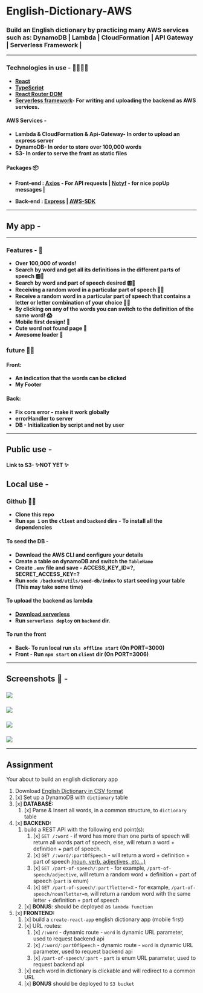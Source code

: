 # English-Dictionary-AWS

### Build an English dictionary by practicing many AWS services such as: DynamoDB | Lambda | CloudFormation | API Gateway | Serverless Framework |

---

### Technologies in use - 👩‍💻👨‍💻

- **[React](https://reactjs.org/)**
- **[TypeScript](https://www.typescriptlang.org/)**
- **[React Router DOM](https://www.npmjs.com/package/react-router-dom)**
- **[Serverless framework](https://www.serverless.com/)- For writing and uploading the backend as AWS services.**

#### AWS Services -

- **Lambda & CloudFormation & Api-Gateway- In order to upload an express server**
- **DynamoDB- In order to store over 100,000 words**
- **S3- In order to serve the front as static files**

#### Packages 📦

- **Front-end : [Axios](https://www.npmjs.com/package/axios) - For API requests | [Notyf](https://www.npmjs.com/package/notyf) - for nice popUp messages |**

- **Back-end : [Express](https://www.npmjs.com/package/express) | [AWS-SDK](https://www.npmjs.com/package/aws-sdk)**

---

## My app -

---

### Features - 💫

- **Over 100,000 of words!**
- **Search by word and get all its definitions in the different parts of speech 🆎🔎**
- **Search by word and part of speech desired 🆎🔎**
- **Receiving a random word in a particular part of speech 🍥🔎**
- **Receive a random word in a particular part of speech that contains a letter or letter combination of your choice 🍥🔎**
- **By clicking on any of the words you can switch to the definition of the same word! 😱**
- **Mobile first design! 💅**
- **Cute word not found page 💅**
- **Awesome loader 💅**

### future 👩‍🚀

#### Front:

- **An indication that the words can be clicked**
- **My Footer**

#### Back:

- **Fix cors error - make it work globally**
- **errorHandler to server**
- **DB - Initialization by script and not by user**

---

## Public use -

#### Link to S3- ✨NOT YET ✨

## Local use -

### Github 🐱‍👤

- **Clone this repo**
- **Run `npm i` on the `client` and `backend` dirs - To install all the dependencies**

#### To seed the DB -

- **Download the AWS CLI and configure your details**
- **Create a table on dynamoDB and switch the `TableName`**
- **Create `.env` file and save - ACCESS_KEY_ID=?, SECRET_ACCESS_KEY=?**
- **Run `node /backend/utils/seed-db/index` to start seeding your table (This may take some time)**

#### To upload the backend as lambda

- **[Download serverless](https://www.serverless.com/framework/docs/getting-started)**
- **Run `serverless deploy` on `backend` dir.**

#### To run the front

- **Back- To run local run `sls offline start` (On PORT=3000)**
- **Front - Run `npm start` on `client` dir (On PORT=3006)**

---

## Screenshots 📸 -

### <img src="./README-PICS/home.png"/>

### <img src="./README-PICS/one-random.png"/>

### <img src="./README-PICS/some-word.png"/>

### <img src="./README-PICS/not-found.png"/>

---

## Assignment

Your about to build an english dictionary app

1. Download [English Dictionary in CSV format](https://www.bragitoff.com/2016/03/english-dictionary-in-csv-format/)
2. [x] Set up a DynamoDB with `dictionary` table
3. [x] **DATABASE:**
   1. [x] Parse & Insert all words, in a common structure, to `dictionary` table
4. [x] **BACKEND:**
   1. build a REST API with the following end point(s):
      1. [x] `GET /:word` - if word has more than one parts of speech will return all words part of speech, else, will return a word + definition + part of speech.
      2. [x] `GET /:word/:partOfSpeech` - will return a word + definition + part of speech [(noun, verb, adjectives, etc...)](https://www.dictionary.com/e/parts-of-speech/)
      3. [x] `GET /part-of-speech/:part` - for example, `/part-of-speech/adjective`, will return a random word + definition + part of speech (`part` is enum)
      4. [x] `GET /part-of-speech/:part?letter=X` - for example, `/part-of-speech/noun?letter=m`, will return a random word with the same letter + definition + part of speech
   2. [x] **BONUS**: should be deployed as `lambda function`
5. [x] **FRONTEND:**
   1. [x] build a `create-react-app` english dictionary app (mobile first)
   2. [x] URL routes:
      1. [x] `/:word` - dynamic route - `word` is dynamic URL parameter, used to request backend api
      1. [x] `/:word/:partOfSpeech` - dynamic route - `word` is dynamic URL parameter, used to request backend api
      1. [x] `/part-of-speech/:part` - `part` is enum URL parameter, used to request backend api
   3. [x] each word in dictionary is clickable and will redirect to a common URL
   4. [x] **BONUS** should be deployed to `S3 bucket`
